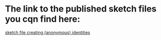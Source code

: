 # The link to the published sketch files you cqn find here:
[sketch file creating (anonymous) identities](https://www.sketch.com/s/93aa8faa-e491-4b09-acbf-9f4d06cbc055)
